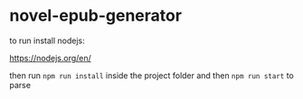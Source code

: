 # novel-epub-generator

to run install nodejs:

https://nodejs.org/en/

then run `npm run install` inside the project folder and then `npm run start` to parse

